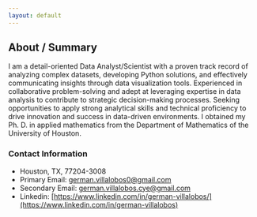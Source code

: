 ```yaml
---
layout: default
---
```


## About / Summary 

I am a detail-oriented Data Analyst/Scientist with a proven track record of analyzing complex datasets, developing Python solutions, and effectively communicating insights through data visualization tools. Experienced in collaborative problem-solving and adept at leveraging expertise in data analysis to contribute to strategic decision-making processes. Seeking opportunities to apply strong analytical skills and technical proficiency to drive innovation and success in data-driven environments. I obtained my Ph. D. in applied mathematics from the Department of Mathematics of the University of Houston. 





### Contact Information
- Houston, TX, 77204-3008
- Primary Email: german.villalobos0@gmail.com
- Secondary Email: german.villalobos.cye@gmail.com
- Linkedin: [https://www.linkedin.com/in/german-villalobos/](https://www.linkedin.com/in/german-villalobos)

